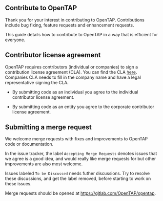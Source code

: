 ## Contribute to OpenTAP

Thank you for your interest in contributing to OpenTAP. Contributions include bug fixing, feature requests and enhancement requests. 

This guide details how to contribute to OpenTAP in a way that is efficient for everyone. 

## Contributor license agreement

OpenTAP requires contributors (individual or companies) to sign a contribution license agreement (CLA). 
You can find the CLA [here](http://opentap.io/docs/OpenTAP%20Contributor%20License%20Agreement%2020190515.pdf). 
Companies CLA needs to fill in the company name and have a legal representative signing the CLA.


*  By submitting code as an individual you agree to the individual contributor license agreement.


*  By submitting code as an entity you agree to the corporate contributor license agreement.

## Submitting a merge request

We welcome merge requests with fixes and improvements to OpenTAP code or documentation. 

In the issue tracker, the label `Accepting Merge Requests` denotes issues that we agree is a good idea, and would really like merge requests 
for but other improvements are also most welcome.

Issues labeled `To be Discussed` needs futher discussions. Try to resolve these discussions, and get the label removed, before starting to work on these issues. 

Merge requests should be opened at https://gitlab.com/OpenTAP/opentap.